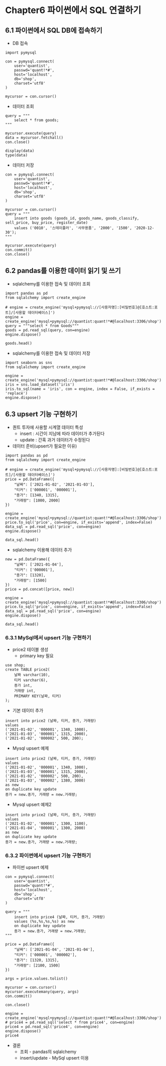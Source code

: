 # Chapter6 파이썬에서 SQL 연결하기
## 6.1 파이썬에서 SQL DB에 접속하기
* DB 접속
``` 
import pymysql

con = pymysql.connect(
    user='quantist',
    passwd='quant!*#',
    host='localhost',
    db='shop',
    charset='utf8'
)

mycursor = con.cursor()
```
* 데이터 조회
``` 
query = """
    select * from goods;
"""

mycursor.execute(query)
data = mycursor.fetchall()
con.close()

display(data)
type(data)
```
* 데이터 저장
``` 
con = pymysql.connect(
    user='quantist',
    passwd='quant!*#',
    host='localhost',
    db='shop',
    charset='utf8'
)

mycursor = con.cursor()
query = """
    insert into goods (goods_id, goods_name, goods_classify, sell_price, buy_price, register_date)
    values ('0010', '스테이플러', '사무용품', '2000', '1500', '2020-12-30');
"""

mycursor.execute(query)
con.commit()
con.close()
```
## 6.2 pandas를 이용한 데이터 읽기 및 쓰기
* sqlalchemy를 이용한 접속 및 데이터 조회
``` 
import pandas as pd
from sqlalchemy import create_engine

# engine = create_engine('mysql+pymysql://[사용자명]:[비밀번호]@[호스트:포트]/[사용할 데이터베이스]')
engine = create_engine('mysql+pymysql://quantist:quant!*#@localhost:3306/shop')
query = """select * from Goods"""
goods = pd.read_sql(query, con=engine)
engine.dispose()

goods.head()
```
* sqlalchemy를 이용한 접속 및 데이터 저장
``` 
import seaborn as sns
from sqlalchemy import create_engine 

engine = create_engine('mysql+pymysql://quantist:quant!*#@localhost:3306/shop')
iris = sns.load_dataset('iris')
iris.to_sql(name = 'iris', con = engine, index = False, if_exists = 'replace')
engine.dispose()
```
## 6.3 upsert 기능 구현하기
* 퀀트 투자에 사용할 시계열 데이터 특성
  * insert : 시간이 지남에 따라 데이터가 추가된다
  * update : 간혹 과거 데이터가 수정된다
* 데이터 준비(upsert가 필요한 이유)
``` 
import pandas as pd
from sqlalchemy import create_engine

# engine = create_engine('mysql+pymysql://[사용자명]:[비밀번호]@[호스트:포트]/[사용할 데이터베이스]')
price = pd.DataFrame({
    "날짜": ['2021-01-02', '2021-01-03'],
    "티커": ['000001', '000001'],
    "종가": [1340, 1315],
    "거래량": [1000, 2000]
})

engine = create_engine('mysql+pymysql://quantist:quant!*#@localhost:3306/shop')
price.to_sql('price', con=engine, if_exists='append', index=False)
data_sql = pd.read_sql('price', con=engine)
engine.dispose()

data_sql.head()
```
* sqlalchemy 이용해 데이터 추가
``` 
new = pd.DataFrame({
    "날짜": ['2021-01-04'],
    "티커": ['000001'],
    "종가": [1320],
    "거래량": [1500]
})
price = pd.concat([price, new])

engine = create_engine('mysql+pymysql://quantist:quant!*#@localhost:3306/shop')
price.to_sql('price', con=engine, if_exists='append', index=False)
data_sql = pd.read_sql('price', con=engine)
engine.dispose()

data_sql.head()
```
### 6.3.1 MySql에서 upsert 기능 구현하기
* price2 테이블 생성
  * primary key 필요
``` 
use shop;
create TABLE price2(
	날짜 varchar(10),
    티커 varchar(6),
    종가 int,
    거래량 int,
    PRIMARY KEY(날짜, 티커)
);
```
* 기본 데이터 추가
``` 
insert into price2 (날짜, 티커, 종가, 거래량)
values
('2021-01-02', '000001', 1340, 1000),
('2021-01-03', '000001', 1315, 2000),
('2021-01-02', '000002', 500, 200);
```
* Mysql upsert 예제
``` 
insert into price2 (날짜, 티커, 종가, 거래량)
values
('2021-01-02', '000001', 1340, 1000),
('2021-01-03', '000001', 1315, 2000),
('2021-01-02', '000002', 500, 200),
('2021-01-03', '000002', 1380, 3000)
as new
on duplicate key update
종가 = new.종가, 거래량 = new.거래량;
```
* Mysql upsert 예제2
``` 
insert into price2 (날짜, 티커, 종가, 거래량)
values
('2021-01-02', '000001', 1300, 1100),
('2021-01-04', '000001', 1300, 2000)
as new
on duplicate key update
종가 = new.종가, 거래량 = new.거래량;
```
### 6.3.2 파이썬에서 upsert 기능 구현하기
* 파이썬 upsert 예제
``` 
con = pymysql.connect(
    user='quantist',
    passwd='quant!*#',
    host='localhost',
    db='shop',
    charset='utf8'
)

query = """
    insert into price4 (날짜, 티커, 종가, 거래량)
    values (%s,%s,%s,%s) as new
    on duplicate key update
    종가 = new.종가, 거래량 = new.거래량;
"""

price = pd.DataFrame({
    "날짜": ['2021-01-04', '2021-01-04'],
    "티커": ['000001', '000002'],
    "종가": [1320, 1315],
    "거래량": [2100, 1500]
})

args = price.values.tolist()

mycursor = con.cursor()
mycursor.executemany(query, args)
con.commit()

con.close()

engine = create_engine('mysql+pymysql://quantist:quant!*#@localhost:3306/shop')
# price4 = pd.read_sql('select * from price4', con=engine)
price4 = pd.read_sql('price4', con=engine)
engine.dispose()
price4
```

* 결론
  * 조회 - pandas의 sqlalchemy
  * insert/update - MySql upsert 이용